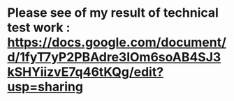 # Please see of my result of technical test work : https://docs.google.com/document/d/1fyT7yP2PBAdre3lOm6soAB4SJ3kSHYiizvE7q46tKQg/edit?usp=sharing 
